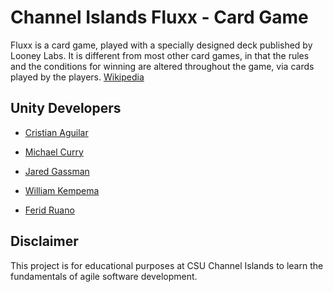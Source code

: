 # Channel Islands Fluxx - Card Game
Fluxx is a card game, played with a specially designed deck published by Looney Labs. It is different from most other card games, in that the rules and the conditions for winning are altered throughout  the game, via cards played by the players. [Wikipedia](https://en.wikipedia.org/wiki/Fluxx)



## Unity Developers

* [Cristian Aguilar](https://github.com/cristian19cr7)

* [Michael Curry](https://github.com/Charnamarge)

* [Jared Gassman](https://github.com/JaredG404)

* [William Kempema](https://github.com/WilliamK1066)

* [Ferid Ruano](https://github.com/feridruano)



## Disclaimer

This project is for educational purposes at CSU Channel Islands to learn the fundamentals of agile software development.